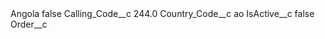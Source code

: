 <?xml version="1.0" encoding="UTF-8"?>
<CustomMetadata xmlns="http://soap.sforce.com/2006/04/metadata" xmlns:xsi="http://www.w3.org/2001/XMLSchema-instance" xmlns:xsd="http://www.w3.org/2001/XMLSchema">
    <label>Angola</label>
    <protected>false</protected>
    <values>
        <field>Calling_Code__c</field>
        <value xsi:type="xsd:double">244.0</value>
    </values>
    <values>
        <field>Country_Code__c</field>
        <value xsi:type="xsd:string">ao</value>
    </values>
    <values>
        <field>IsActive__c</field>
        <value xsi:type="xsd:boolean">false</value>
    </values>
    <values>
        <field>Order__c</field>
        <value xsi:nil="true"/>
    </values>
</CustomMetadata>
